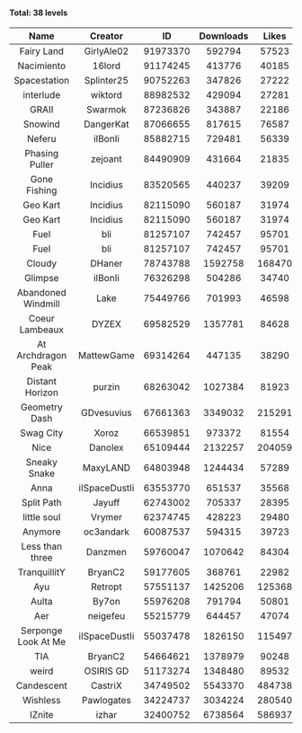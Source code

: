#### Total: 38 levels

| Name | Creator | ID | Downloads | Likes |
|:---:|:---:|:---:|:---:|:---:|
| Fairy Land | GirlyAle02 | 91973370 | 592794 | 57523
| Nacimiento | 16lord | 91174245 | 413776 | 40185
| Spacestation | Splinter25 | 90752263 | 347826 | 27222
| interlude | wiktord | 88982532 | 429094 | 27281
| GRAII | Swarmok | 87236826 | 343887 | 22186
| Snowind | DangerKat | 87066655 | 817615 | 76587
| Neferu | iIBonIi | 85882715 | 729481 | 56339
| Phasing Puller | zejoant | 84490909 | 431664 | 21835
| Gone Fishing | Incidius | 83520565 | 440237 | 39209
| Geo Kart | Incidius | 82115090 | 560187 | 31974
| Geo Kart | Incidius | 82115090 | 560187 | 31974
| Fuel | bli | 81257107 | 742457 | 95701
| Fuel | bli | 81257107 | 742457 | 95701
| Cloudy | DHaner | 78743788 | 1592758 | 168470
| Glimpse | iIBonIi | 76326298 | 504286 | 34740
| Abandoned Windmill | Lake | 75449766 | 701993 | 46598
| Coeur Lambeaux | DYZEX | 69582529 | 1357781 | 84628
| At Archdragon Peak | MattewGame | 69314264 | 447135 | 38290
| Distant Horizon | purzin | 68263042 | 1027384 | 81923
| Geometry Dash | GDvesuvius | 67661363 | 3349032 | 215291
| Swag City | Xoroz | 66539851 | 973372 | 81554
| Nice | Danolex | 65109444 | 2132257 | 204059
| Sneaky Snake | MaxyLAND | 64803948 | 1244434 | 57289
| Anna | iISpaceDustIi | 63553770 | 651537 | 35568
| Split Path | Jayuff | 62743002 | 705337 | 28395
| little soul | Vrymer | 62374745 | 428223 | 29480
| Anymore | oc3andark | 60087537 | 594315 | 39723
| Less than three | Danzmen | 59760047 | 1070642 | 84304
| TranquillitY | BryanC2 | 59177605 | 368761 | 22982
| Ayu | Retropt | 57551137 | 1425206 | 125368
| Aulta | By7on | 55976208 | 791794 | 50801
| Aer | neigefeu | 55215779 | 644457 | 47074
| Serponge Look At Me | iISpaceDustIi | 55037478 | 1826150 | 115497
|  TIA | BryanC2 | 54664621 | 1378979 | 90248
| weird | OSIRIS GD | 51173274 | 1348480 | 89532
| Candescent | CastriX | 34749502 | 5543370 | 484738
| Wishless | Pawlogates | 34224737 | 3034224 | 280540
| IZnite | izhar | 32400752 | 6738564 | 586937
